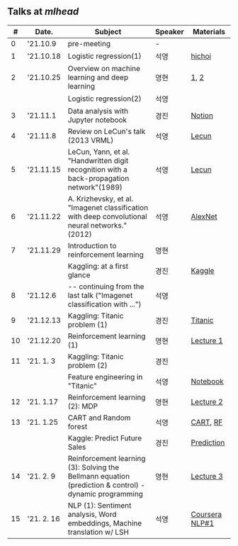 ## Talks at *mlhead*

|#  |Date.     |Subject                       | Speaker | Materials
|---|----------|------------------------------|---------|-
|0  |'21.10.9  |pre-meeting                   |-
|1  |'21.10.18 |Logistic regression(1)        |석영|[hichoi](http://www.math.snu.ac.kr/~hichoi/machinelearning/lecturenotes/LogisticRegression.pdf)
|2  |'21.10.25 |Overview on machine learning and deep learning |영현|[1](https://machinelearningmastery.com/a-tour-of-machine-learning-algorithms/), [2](https://towardsdatascience.com/introduction-to-machine-learning-for-beginners-eed6024fdb08)
|   |          |Logistic regression(2)        |석영
|3  |'21.11.1  |Data analysis with Jupyter notebook |경진|[Notion](https://polyester-trip-9ae.notion.site/4e6f255990ca4d9b91e94741f29a93bf)
|4  |'21.11.8  |Review on LeCun's talk (2013 VRML)  |석영|[Lecun](https://www.di.ens.fr/willow/events/cvml2013/materials/slides/tuesday/lecun-20130723-vrml-01.pdf)
|5  |'21.11.15 |LeCun, Yann, et al. "Handwritten digit recognition with a back-propagation network"(1989)  |석영| [Lecun](https://proceedings.neurips.cc/paper/1989/file/53c3bce66e43be4f209556518c2fcb54-Paper.pdf)
|6  |'21.11.22 |A. Krizhevsky, et al. "Imagenet classification with deep convolutional neural networks."(2012)  |석영|[AlexNet](https://proceedings.neurips.cc/paper/2012/file/c399862d3b9d6b76c8436e924a68c45b-Paper.pdf)
|7  |'21.11.29 |Introduction to reinforcement learning |영현
|   |          |Kaggling: at a first glance   |경진|[Kaggle](https://www.kaggle.com/)
|8  |'21.12.6  | -- continuing from the last talk ("Imagenet classification with ...") |석영
|9  |'21.12.13 |Kaggling: Titanic problem (1) |경진|[Titanic](https://www.kaggle.com/c/titanic)
|10 |'21.12.20 |Reinforcement learning (1)    |영현|[Lecture 1](https://www.davidsilver.uk/wp-content/uploads/2020/03/intro_RL.pdf)
|11 |'21. 1. 3 |Kaggling: Titanic problem (2) |경진
|   |          |Feature engineering in "Titanic"|석영|[Notebook](https://www.kaggle.com/gunesevitan/titanic-advanced-feature-engineering-tutorial)
|12 |'21. 1.17 |Reinforcement learning (2): MDP    |영현|[Lecture 2](https://www.davidsilver.uk/wp-content/uploads/2020/03/MDP.pdf)
|13 |'21. 1.25 |CART and Random forest        |석영|[CART](http://www.math.snu.ac.kr/~hichoi/machinelearning/lecturenotes/CART.pdf), [RF](http://www.math.snu.ac.kr/~hichoi/machinelearning/lecturenotes/RandomForests.pdf)
|   |          |Kaggle: Predict Future Sales  |경진|[Prediction](https://www.kaggle.com/c/competitive-data-science-predict-future-sales)
|14 |'21. 2. 9 |Reinforcement learning (3): Solving the Bellmann equation (prediction & control) - dynamic programming |영현| [Lecture 3](https://www.davidsilver.uk/wp-content/uploads/2020/03/DP.pdf)
|15 |'21. 2. 16 |NLP (1): Sentiment analysis, Word embeddings, Machine translation w/ LSH |석영| [Coursera NLP#1](https://www.coursera.org/learn/classification-vector-spaces-in-nlp)
